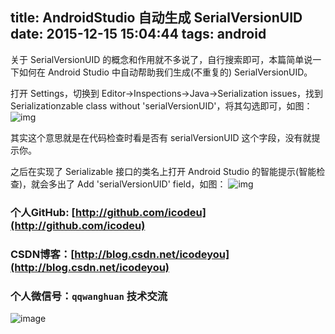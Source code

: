 title: AndroidStudio 自动生成 SerialVersionUID
date: 2015-12-15 15:04:44 
tags: android
----

关于 SerialVersionUID 的概念和作用就不多说了，自行搜索即可，本篇简单说一下如何在 Android Studio 中自动帮助我们生成(不重复的) SerialVersionUID。

<!--more-->

打开 Settings，切换到 Editor->Inspections->Java->Serialization issues，找到 Serializationzable class without 'serialVersionUID'，将其勾选即可，如图：
![img](http://7xivx9.com1.z0.glb.clouddn.com/androidstudio_serialVersionUID1.jpg)

其实这个意思就是在代码检查时看是否有 serialVersionUID 这个字段，没有就提示你。

之后在实现了 Serializable 接口的类名上打开 Android Studio 的智能提示(智能检查)，就会多出了 Add 'serialVersionUID' field，如图： 
![img](http://7xivx9.com1.z0.glb.clouddn.com/androidstudio_serialVersionUID2.png)


### 个人GitHub:  [http://github.com/icodeu](http://github.com/icodeu)

### CSDN博客：[http://blog.csdn.net/icodeyou](http://blog.csdn.net/icodeyou)

### 个人微信号：`qqwanghuan`  技术交流

![image](http://7xivx9.com1.z0.glb.clouddn.com/wxqrcode_260.png)
